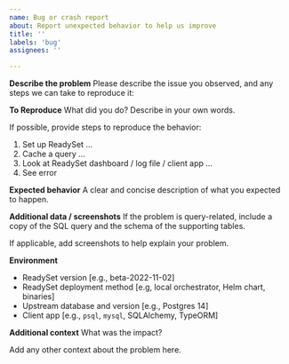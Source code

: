 ```yaml
---
name: Bug or crash report
about: Report unexpected behavior to help us improve
title: ''
labels: 'bug'
assignees: ''

---
```


**Describe the problem**
Please describe the issue you observed, and any steps we can take to reproduce it:

**To Reproduce**
What did you do? Describe in your own words.

If possible, provide steps to reproduce the behavior:

1. Set up ReadySet ...
2. Cache a query ...
3. Look at ReadySet dashboard / log file / client app ...
4. See error

**Expected behavior**
A clear and concise description of what you expected to happen.

**Additional data / screenshots**
If the problem is query-related, include a copy of the SQL query and the schema
of the supporting tables.

If applicable, add screenshots to help explain your problem.

**Environment**
 - ReadySet version [e.g., beta-2022-11-02]
 - ReadySet deployment method [e.g, local orchestrator, Helm chart, binaries]
 - Upstream database and version [e.g., Postgres 14]
 - Client app [e.g., `psql`, `mysql`, SQLAlchemy, TypeORM]

**Additional context**
What was the impact?

Add any other context about the problem here.
